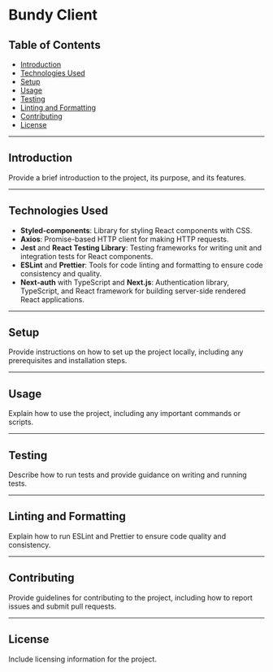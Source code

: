 # Bundy Client

## Table of Contents

- [Introduction](#introduction)
- [Technologies Used](#technologies-used)
- [Setup](#setup)
- [Usage](#usage)
- [Testing](#testing)
- [Linting and Formatting](#linting-and-formatting)
- [Contributing](#contributing)
- [License](#license)

---

## Introduction

Provide a brief introduction to the project, its purpose, and its features.

---

## Technologies Used

- **Styled-components**: Library for styling React components with CSS.
- **Axios**: Promise-based HTTP client for making HTTP requests.
- **Jest** and **React Testing Library**: Testing frameworks for writing unit and integration tests for React components.
- **ESLint** and **Prettier**: Tools for code linting and formatting to ensure code consistency and quality.
- **Next-auth** with TypeScript and **Next.js**: Authentication library, TypeScript, and React framework for building server-side rendered React applications.

---

## Setup

Provide instructions on how to set up the project locally, including any prerequisites and installation steps.

---

## Usage

Explain how to use the project, including any important commands or scripts.

---

## Testing

Describe how to run tests and provide guidance on writing and running tests.

---

## Linting and Formatting

Explain how to run ESLint and Prettier to ensure code quality and consistency.

---

## Contributing

Provide guidelines for contributing to the project, including how to report issues and submit pull requests.

---

## License

Include licensing information for the project.
